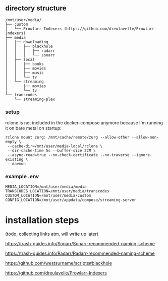 ## directory structure

```
/mnt/user/media/
├── custom
│   └── Prowlarr-Indexers (https://github.com/dreulavelle/Prowlarr-Indexers)
├── media
│   ├── downloading
│   │   ├── blackhole
│   │   │   ├── radarr
│   │   │   └── sonarr
│   ├── local
│   │   ├── books
│   │   ├── movies
│   │   ├── music
│   │   └── tv
│   └── streaming
│       ├── movies
│       └── tv
└── transcodes
    └── streaming-plex
```

### setup

rclone is not included in the docker-compose anymore because I'm running it on bare metal on startup:
```
rclone mount zurg: /mnt/cache/remote/zurg --allow-other --allow-non-empty \
 --cache-dir=/mnt/user/media-local/rclone \
 --dir-cache-time 5s --buffer-size 32M \
 --async-read=true --no-check-certificate --no-traverse --ignore-existing \
 --daemon
```

### example .env

```.env
MEDIA_LOCATION=/mnt/user/media/media
TRANSCODES_LOCATION=/mnt/user/media/transcodes
CUSTOM_LOCATION=/mnt/user/media/custom
CONFIG_LOCATION=/mnt/user/appdata/compose/streaming-server
```

# installation steps

(todo, collecting links atm, will write up later)

https://trash-guides.info/Sonarr/Sonarr-recommended-naming-scheme

https://trash-guides.info/Radarr/Radarr-recommended-naming-scheme

https://github.com/westsurname/scripts#blackhole

https://github.com/dreulavelle/Prowlarr-Indexers
